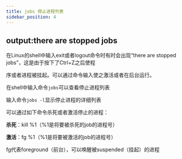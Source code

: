 ```yaml
---
title: jobs 停止进程列表
sidebar_position: 4
---
```




## output:there are stopped jobs

在Linux的shell中输入exit或者logout命令时有时会出现“there are stopped jobs”，这是由于按下了Ctrl+Z之后使程

序或者进程被挂起。可以通过命令输入使之激活或者在后台运行。


在shell中输入命令`jobs`可以查看停止进程列表

输入命令`jobs -l`显示停止进程的详细列表

可以通过如下命令杀死或者激活停止的进程：

**杀死**：kill %1（%1是将要被杀死的job的进程号）

**激活**：fg %1（%1是将要被激活的job的进程号）

fg代表foreground（前台），可以唤醒被suspended（挂起）的进程
